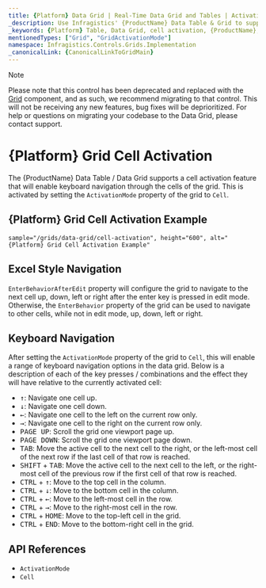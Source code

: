 ```yaml
---
title: {Platform} Data Grid | Real-Time Data Grid and Tables | Activation | Infragistics
_description: Use Infragistics' {ProductName} Data Table & Grid to support the cell activation feature that will enable keyboard navigation through the cells of the grid. View {ProductName} table tutorials!
_keywords: {Platform} Table, Data Grid, cell activation, {ProductName}, Infragistics
mentionedTypes: ["Grid", "GridActivationMode"]
namespace: Infragistics.Controls.Grids.Implementation
_canonicalLink: {CanonicalLinkToGridMain}
---
```


<!-- Blazor, WebComponents -->

> [!Note]
Please note that this control has been deprecated and replaced with the [Grid](../data-grid.md) component, and as such, we recommend migrating to that control. This will not be receiving any new features, bug fixes will be deprioritized. For help or questions on migrating your codebase to the Data Grid, please contact support.

<!-- end: Blazor, WebComponents -->

# {Platform} Grid Cell Activation

The {ProductName} Data Table / Data Grid supports a cell activation feature that will enable keyboard navigation through the cells of the grid. This is activated by setting the `ActivationMode` property of the grid to `Cell`.

## {Platform} Grid Cell Activation Example


`sample="/grids/data-grid/cell-activation", height="600", alt="{Platform} Grid Cell Activation Example"`



<div class="divider--half"></div>

## Excel Style Navigation

`EnterBehaviorAfterEdit` property will configure the grid to navigate to the next cell up, down, left or right after the enter key is pressed in edit mode. Otherwise, the `EnterBehavior` property of the grid can be used to navigate to other cells, while not in edit mode, up, down, left or right.

## Keyboard Navigation

After setting the `ActivationMode` property of the grid to `Cell`, this will enable a range of keyboard navigation options in the data grid. Below is a description of each of the key presses / combinations and the effect they will have relative to the currently activated cell:

- <kbd>↑</kbd>: Navigate one cell up.
- <kbd>↓</kbd>: Navigate one cell down.
- <kbd>←</kbd>: Navigate one cell to the left on the current row only.
- <kbd>→</kbd>: Navigate one cell to the right on the current row only.
- <kbd>PAGE UP</kbd>: Scroll the grid one viewport page up.
- <kbd>PAGE DOWN</kbd>: Scroll the grid one viewport page down.
- <kbd>TAB</kbd>: Move the active cell to the next cell to the right, or the left-most cell of the next row if the last cell of that row is reached.
- <kbd>SHIFT</kbd> + <kbd>TAB</kbd>: Move the active cell to the next cell to the left, or the right-most cell of the previous row if the first cell of that row is reached.
- <kbd>CTRL</kbd> + <kbd>↑</kbd>: Move to the top cell in the column.
- <kbd>CTRL</kbd> + <kbd>↓</kbd>: Move to the bottom cell in the column.
- <kbd>CTRL</kbd> + <kbd>←</kbd>: Move to the left-most cell in the row.
- <kbd>CTRL</kbd> + <kbd>→</kbd>: Move to the right-most cell in the row.
- <kbd>CTRL</kbd> + <kbd>HOME</kbd>: Move to the top-left cell in the grid.
- <kbd>CTRL</kbd> + <kbd>END</kbd>: Move to the bottom-right cell in the grid.

## API References

 - `ActivationMode`
 - `Cell`